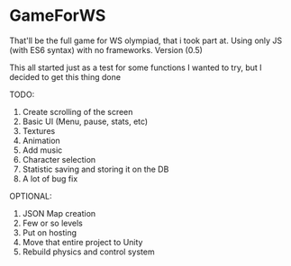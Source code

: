 # GameForWS
That'll be the full game for WS olympiad, that i took part at. Using only JS (with ES6 syntax) with no frameworks. Version (0.5)

This all started just as a test for some functions I wanted to try, but I decided to get this thing done

TODO:
1. Create scrolling of the screen
2. Basic UI (Menu, pause, stats, etc)
3. Textures
4. Animation
5. Add music
6. Character selection
7. Statistic saving and storing it on the DB
8. A lot of bug fix

OPTIONAL:
1. JSON Map creation
2. Few or so levels
3. Put on hosting
4. Move that entire project to Unity
5. Rebuild physics and control system
